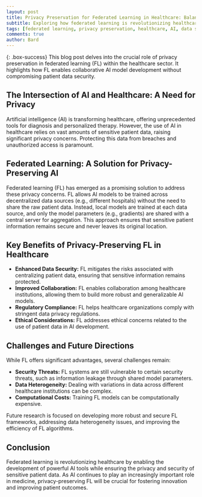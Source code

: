 ```yaml
---
layout: post
title: Privacy Preservation for Federated Learning in Healthcare: Balancing Innovation and Patient Confidentiality
subtitle: Exploring how federated learning is revolutionizing healthcare while safeguarding sensitive patient data.
tags: [federated learning, privacy preservation, healthcare, AI, data security]
comments: true
author: Bard
---
```


{: .box-success}
This blog post delves into the crucial role of privacy preservation in federated learning (FL) within the healthcare sector. It highlights how FL enables collaborative AI model development without compromising patient data security.

## The Intersection of AI and Healthcare: A Need for Privacy

Artificial intelligence (AI) is transforming healthcare, offering unprecedented tools for diagnosis and personalized therapy. However, the use of AI in healthcare relies on vast amounts of sensitive patient data, raising significant privacy concerns. Protecting this data from breaches and unauthorized access is paramount.

## Federated Learning: A Solution for Privacy-Preserving AI

Federated learning (FL) has emerged as a promising solution to address these privacy concerns. FL allows AI models to be trained across decentralized data sources (e.g., different hospitals) without the need to share the raw patient data. Instead, local models are trained at each data source, and only the model parameters (e.g., gradients) are shared with a central server for aggregation. This approach ensures that sensitive patient information remains secure and never leaves its original location.

## Key Benefits of Privacy-Preserving FL in Healthcare

* **Enhanced Data Security:** FL mitigates the risks associated with centralizing patient data, ensuring that sensitive information remains protected.
* **Improved Collaboration:** FL enables collaboration among healthcare institutions, allowing them to build more robust and generalizable AI models.
* **Regulatory Compliance:** FL helps healthcare organizations comply with stringent data privacy regulations.
* **Ethical Considerations:** FL addresses ethical concerns related to the use of patient data in AI development.

## Challenges and Future Directions

While FL offers significant advantages, several challenges remain:

* **Security Threats:** FL systems are still vulnerable to certain security threats, such as information leakage through shared model parameters.
* **Data Heterogeneity:** Dealing with variations in data across different healthcare institutions can be complex.
* **Computational Costs:** Training FL models can be computationally expensive.

Future research is focused on developing more robust and secure FL frameworks, addressing data heterogeneity issues, and improving the efficiency of FL algorithms.

## Conclusion

Federated learning is revolutionizing healthcare by enabling the development of powerful AI tools while ensuring the privacy and security of sensitive patient data. As AI continues to play an increasingly important role in medicine, privacy-preserving FL will be crucial for fostering innovation and improving patient outcomes.
